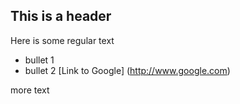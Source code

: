 ## This is a header
Here is some regular text
	
* bullet 1
* bullet 2 
[Link to Google] (http://www.google.com)

more text

